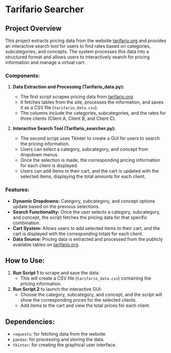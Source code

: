 # Tarifario Searcher

## Project Overview

This project extracts pricing data from the website [tarifario.org](https://tarifario.org) and provides an interactive search tool for users to find rates based on categories, subcategories, and concepts. The system processes this data into a structured format and allows users to interactively search for pricing information and manage a virtual cart.

### Components:

1. **Data Extraction and Processing (Tarifario_data.py):**
   - The first script scrapes pricing data from [tarifario.org](https://tarifario.org).
   - It fetches tables from the site, processes the information, and saves it as a CSV file (`tarifario_data.csv`).
   - The columns include the categories, subcategories, and the rates for three clients (Client A, Client B, and Client C).

2. **Interactive Search Tool (Tarifario_searcher.py):**
   - The second script uses Tkinter to create a GUI for users to search the pricing information.
   - Users can select a category, subcategory, and concept from dropdown menus.
   - Once the selection is made, the corresponding pricing information for each client is displayed.
   - Users can add items to their cart, and the cart is updated with the selected items, displaying the total amounts for each client.

### Features:
- **Dynamic Dropdowns:** Category, subcategory, and concept options update based on the previous selections.
- **Search Functionality:** Once the user selects a category, subcategory, and concept, the script fetches the pricing data for that specific combination.
- **Cart System:** Allows users to add selected items to their cart, and the cart is displayed with the corresponding totals for each client.
- **Data Source:** Pricing data is extracted and processed from the publicly available tables on [tarifario.org](https://tarifario.org).

## How to Use:
1. **Run Script 1** to scrape and save the data:
   - This will create a CSV file (`tarifario_data.csv`) containing the pricing information.
2. **Run Script 2** to launch the interactive GUI:
   - Choose the category, subcategory, and concept, and the script will show the corresponding prices for the selected clients.
   - Add items to the cart and view the total prices for each client.

## Dependencies:
- `requests`: for fetching data from the website.
- `pandas`: for processing and storing the data.
- `tkinter`: for creating the graphical user interface.
